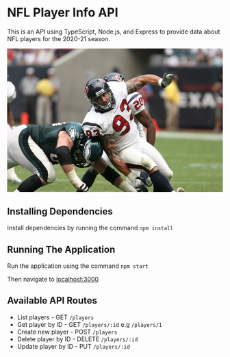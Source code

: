 # NFL Player Info API

This is an API using TypeScript, Node.js, and Express to provide data about NFL players for the 2020-21 season.

![NFL](football.jpg)

## Installing Dependencies

Install dependencies by running the command `npm install`

## Running The Application

Run the application using the command `npm start`

Then navigate to [localhost:3000](http://localhost:3000)

## Available API Routes

- List players - GET `/players`
- Get player by ID - GET `/players/:id` e.g `/players/1`
- Create new player - POST `/players`
- Delete player by ID - DELETE `/players/:id`
- Update player by ID - PUT `/players/:id`
